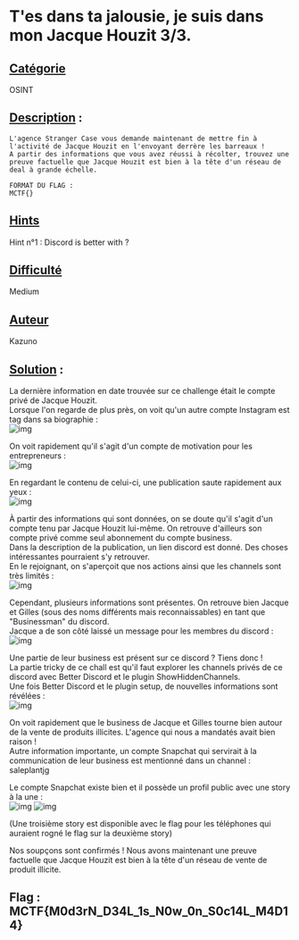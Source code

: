 
# **T'es dans ta jalousie, je suis dans mon Jacque Houzit 3/3**.
## <u>**Catégorie**</u>

OSINT

## <u>**Description**</u> :

```
L'agence Stranger Case vous demande maintenant de mettre fin à l'activité de Jacque Houzit en l'envoyant derrère les barreaux !
A partir des informations que vous avez réussi à récolter, trouvez une preuve factuelle que Jacque Houzit est bien à la tête d'un réseau de deal à grande échelle.

FORMAT DU FLAG : 
MCTF{}
```

## <u>Hints</u> 

Hint n°1 : Discord is better with ?

## <u>Difficulté</u> 

Medium

## <u>Auteur</u> 

Kazuno

## <u>Solution</u> :

La dernière information en date trouvée sur ce challenge était le compte privé de Jacque Houzit.  
Lorsque l'on regarde de plus près, on voit qu'un autre compte Instagram est tag dans sa biographie :  
![img](img/profile.PNG)

On voit rapidement qu'il s'agit d'un compte de motivation pour les entrepreneurs :  
![img](img/instabusi.PNG)


En regardant le contenu de celui-ci, une publication saute rapidement aux yeux :  
![img](img/publi.PNG)

À partir des informations qui sont données, on se doute qu'il s'agit d'un compte tenu par Jacque Houzit lui-même. On retrouve d'ailleurs son compte privé comme seul abonnement du compte business.  
Dans la description de la publication, un lien discord est donné. Des choses intéressantes pourraient s'y retrouver.  
En le rejoignant, on s'aperçoit que nos actions ainsi que les channels sont très limités :  
![img](img/chan.PNG)

Cependant, plusieurs informations sont présentes. On retrouve bien Jacque et Gilles (sous des noms différents mais reconnaissables) en tant que "Businessman" du discord.  
Jacque a de son côté laissé un message pour les membres du discord :  
![img](img/msg.PNG)

Une partie de leur business est présent sur ce discord ? Tiens donc !  
La partie tricky de ce chall est qu'il faut explorer les channels privés de ce discord avec Better Discord et le plugin ShowHiddenChannels.  
Une fois Better Discord et le plugin setup, de nouvelles informations sont révélées :  
![img](img/chanpriv.PNG)

On voit rapidement que le business de Jacque et Gilles tourne bien autour de la vente de produits illicites. L'agence qui nous a mandatés avait bien raison !  
Autre information importante, un compte Snapchat qui servirait à la communication de leur business est mentionné dans un channel : saleplantjg  

Le compte Snapchat existe bien et il possède un profil public avec une story à la une :  
![img](img/story1.png)
![img](img/story2.png)

(Une troisième story est disponible avec le flag pour les téléphones qui auraient rogné le flag sur la deuxième story)

Nos soupçons sont confirmés ! Nous avons maintenant une preuve factuelle que Jacque Houzit est bien à la tête d'un réseau de vente de produit illicite.

## **Flag : MCTF{M0d3rN_D34L_1s_N0w_0n_S0c14L_M4D14}**

